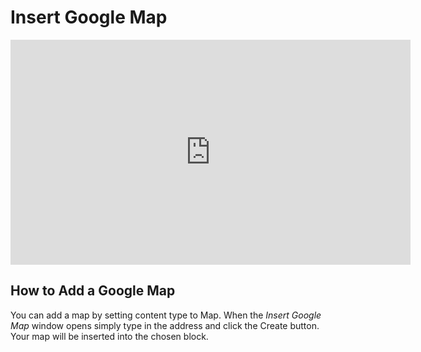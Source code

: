# Insert Google Map

<iframe src="https://player.vimeo.com/video/174627936" width="640" height="360" frameborder="0" webkitallowfullscreen mozallowfullscreen allowfullscreen></iframe>

## How to Add a Google Map

You can add a map by setting content type to Map. When the _Insert Google Map_ window opens simply type in the address and 
click the Create button. Your map will be inserted into the chosen block.

